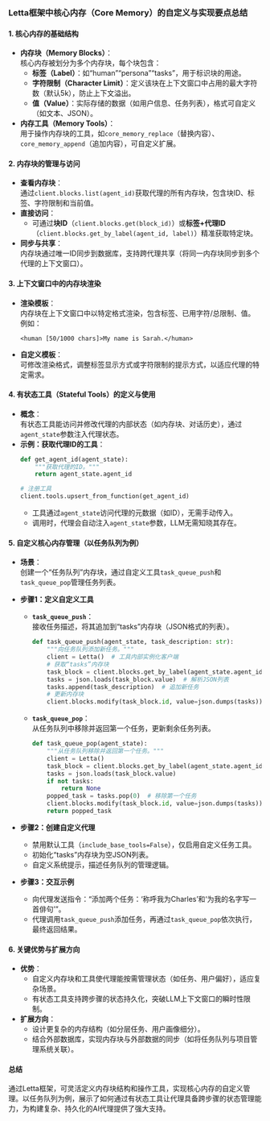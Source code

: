 ### Letta框架中核心内存（Core Memory）的自定义与实现要点总结

#### 1. 核心内存的基础结构
- **内存块（Memory Blocks）**：  
  核心内存被划分为多个内存块，每个块包含：  
  - **标签（Label）**：如“human”“persona”“tasks”，用于标识块的用途。  
  - **字符限制（Character Limit）**：定义该块在上下文窗口中占用的最大字符数（默认5k），防止上下文溢出。  
  - **值（Value）**：实际存储的数据（如用户信息、任务列表），格式可自定义（如文本、JSON）。  
- **内存工具（Memory Tools）**：  
  用于操作内存块的工具，如`core_memory_replace`（替换内容）、`core_memory_append`（追加内容），可自定义扩展。  


#### 2. 内存块的管理与访问
- **查看内存块**：  
  通过`client.blocks.list(agent_id)`获取代理的所有内存块，包含块ID、标签、字符限制和当前值。  
- **直接访问**：  
  - 可通过**块ID**（`client.blocks.get(block_id)`）或**标签+代理ID**（`client.blocks.get_by_label(agent_id, label)`）精准获取特定块。  
- **同步与共享**：  
  内存块通过唯一ID同步到数据库，支持跨代理共享（将同一内存块同步到多个代理的上下文窗口）。  


#### 3. 上下文窗口中的内存块渲染
- **渲染模板**：  
  内存块在上下文窗口中以特定格式渲染，包含标签、已用字符/总限制、值。例如：  
  ```  
  <human [50/1000 chars]>My name is Sarah.</human>  
  ```  
- **自定义模板**：  
  可修改渲染格式，调整标签显示方式或字符限制的提示方式，以适应代理的特定需求。  


#### 4. 有状态工具（Stateful Tools）的定义与使用
- **概念**：  
  有状态工具能访问并修改代理的内部状态（如内存块、对话历史），通过`agent_state`参数注入代理状态。  
- **示例：获取代理ID的工具**：  
  ```python  
  def get_agent_id(agent_state):  
      """获取代理的ID。"""  
      return agent_state.agent_id  

  # 注册工具  
  client.tools.upsert_from_function(get_agent_id)  
  ```  
  - 工具通过`agent_state`访问代理的元数据（如ID），无需手动传入。  
  - 调用时，代理会自动注入`agent_state`参数，LLM无需知晓其存在。  


#### 5. 自定义核心内存管理（以任务队列为例）
- **场景**：  
  创建一个“任务队列”内存块，通过自定义工具`task_queue_push`和`task_queue_pop`管理任务列表。  

- **步骤1：定义自定义工具**  
  - **`task_queue_push`**：  
    接收任务描述，将其追加到“tasks”内存块（JSON格式的列表）。  
    ```python  
    def task_queue_push(agent_state, task_description: str):  
        """向任务队列添加新任务。"""  
        client = Letta()  # 工具内部实例化客户端  
        # 获取“tasks”内存块  
        task_block = client.blocks.get_by_label(agent_state.agent_id, "tasks")  
        tasks = json.loads(task_block.value)  # 解析JSON列表  
        tasks.append(task_description)  # 追加新任务  
        # 更新内存块  
        client.blocks.modify(task_block.id, value=json.dumps(tasks))  
    ```  

  - **`task_queue_pop`**：  
    从任务队列中移除并返回第一个任务，更新剩余任务列表。  
    ```python  
    def task_queue_pop(agent_state):  
        """从任务队列移除并返回第一个任务。"""  
        client = Letta()  
        task_block = client.blocks.get_by_label(agent_state.agent_id, "tasks")  
        tasks = json.loads(task_block.value)  
        if not tasks:  
            return None  
        popped_task = tasks.pop(0)  # 移除第一个任务  
        client.blocks.modify(task_block.id, value=json.dumps(tasks))  
        return popped_task  
    ```  

- **步骤2：创建自定义代理**  
  - 禁用默认工具（`include_base_tools=False`），仅启用自定义任务工具。  
  - 初始化“tasks”内存块为空JSON列表。  
  - 自定义系统提示，描述任务队列的管理逻辑。  

- **步骤3：交互示例**  
  - 向代理发送指令：“添加两个任务：‘称呼我为Charles’和‘为我的名字写一首俳句’”。  
  - 代理调用`task_queue_push`添加任务，再通过`task_queue_pop`依次执行，最终返回结果。  


#### 6. 关键优势与扩展方向
- **优势**：  
  - 自定义内存块和工具使代理能按需管理状态（如任务、用户偏好），适应复杂场景。  
  - 有状态工具支持跨步骤的状态持久化，突破LLM上下文窗口的瞬时性限制。  
- **扩展方向**：  
  - 设计更复杂的内存结构（如分层任务、用户画像细分）。  
  - 结合外部数据库，实现内存块与外部数据的同步（如将任务队列与项目管理系统关联）。  


#### 总结
通过Letta框架，可灵活定义内存块结构和操作工具，实现核心内存的自定义管理。以任务队列为例，展示了如何通过有状态工具让代理具备跨步骤的状态管理能力，为构建复杂、持久化的AI代理提供了强大支持。
